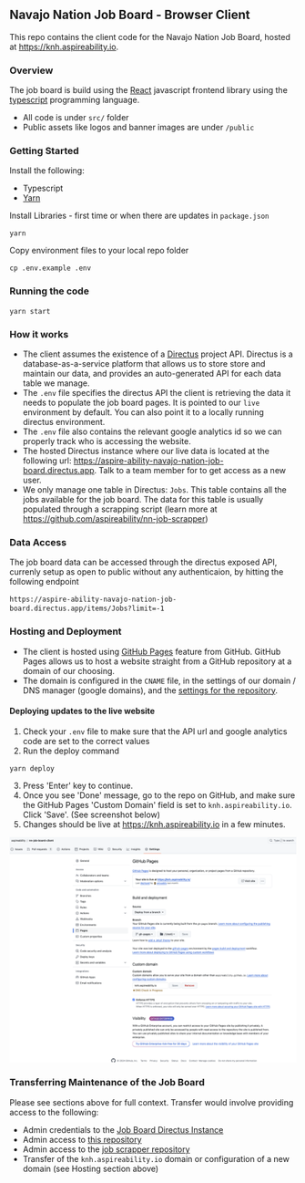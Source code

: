 ## Navajo Nation Job Board - Browser Client

This repo contains the client code for the Navajo Nation Job Board, hosted at https://knh.aspireability.io.

### Overview

The job board is build using the [React](https://react.dev/) javascript frontend library using the [typescript](https://www.typescriptlang.org/) programming language.

- All code is under `src/` folder
- Public assets like logos and banner images are under `/public`

### Getting Started

Install the following:
- Typescript
- [Yarn](https://yarnpkg.com/)

Install Libraries - first time or when there are updates in `package.json`

```
yarn
```

Copy environment files to your local repo folder
```
cp .env.example .env
```

### Running the code

```
yarn start
```

### How it works

- The client assumes the existence of a [Directus](https://directus.io/) project API. Directus is a database-as-a-service platform that allows us to store store and maintain our data, and provides an auto-generated API for each data table we manage.
- The `.env` file specifies the directus API the client is retrieving the data it needs to populate the job board pages. It is pointed to our `live` environment by default. You can also point it to a locally running directus environment.
- The `.env` file also contains the relevant google analytics id so we can properly track who is accessing the website.
- The hosted Directus instance where our live data is located at the following url: https://aspire-ability-navajo-nation-job-board.directus.app. Talk to a team member for to get access as a new user.
- We only manage one table in Directus: `Jobs`. This table contains all the jobs available for the job board. The data for this table is usually populated through a scrapping script (learn more at https://github.com/aspireability/nn-job-scrapper)

### Data Access

The job board data can be accessed through the directus exposed API, currenly setup as open to public without any authenticaion, by hitting the following endpoint

```
https://aspire-ability-navajo-nation-job-board.directus.app/items/Jobs?limit=-1
```

### Hosting and Deployment

- The client is hosted using [GitHub Pages](https://pages.github.com/) feature from GitHub. GitHub Pages allows us to host a website straight from a GitHub repository at a domain of our choosing. 
- The domain is configured in the `CNAME` file, in the settings of our domain / DNS manager (google domains), and the [settings for the repository](https://github.com/aspireability/nn-job-board-client/settings/pages).

#### Deploying updates to the live website

1. Check your `.env` file to make sure that the API url and google analytics code are set to the correct values
2. Run the deploy command
```
yarn deploy
```
3. Press 'Enter' key to continue.
4. Once you see 'Done' message, go to the repo on GitHub, and make sure the GitHub Pages 'Custom Domain' field is set to `knh.aspireability.io`. Click 'Save'. (See screenshot below)
5. Changes should be live at https://knh.aspireability.io in a few minutes.


![alt text](public/github-pages-settings.png "GitHub Pages")

### Transferring Maintenance of the Job Board

Please see sections above for full context. Transfer would involve providing access to the following:
- Admin credentials to the [Job Board Directus Instance](https://aspire-ability-navajo-nation-job-board.directus.app)
- Admin access to [this repository](https://github.com/aspireability/nn-job-board-client)
- Admin access to the [job scrapper repository](https://github.com/aspireability/nn-job-scrapper)
- Transfer of the `knh.aspireability.io` domain or configuration of a new domain (see Hosting section above)
